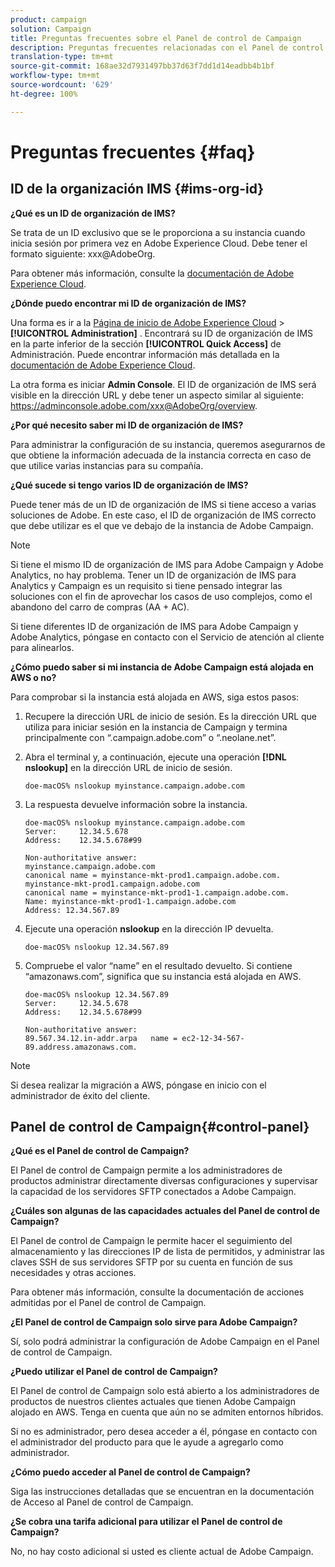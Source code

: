 ```yaml
---
product: campaign
solution: Campaign
title: Preguntas frecuentes sobre el Panel de control de Campaign
description: Preguntas frecuentes relacionadas con el Panel de control de Campaign
translation-type: tm+mt
source-git-commit: 168ae32d7931497bb37d63f7dd1d14eadbb4b1bf
workflow-type: tm+mt
source-wordcount: '629'
ht-degree: 100%

---
```



# Preguntas frecuentes {#faq}

## ID de la organización IMS {#ims-org-id}

**¿Qué es un ID de organización de IMS?**

Se trata de un ID exclusivo que se le proporciona a su instancia cuando inicia sesión por primera vez en Adobe Experience Cloud. Debe tener el formato siguiente: xxx@AdobeOrg.

Para obtener más información, consulte la [documentación de Adobe Experience Cloud](https://marketing.adobe.com/resources/help/es_ES/mcloud/organizations.html).

**¿Dónde puedo encontrar mi ID de organización de IMS?**

Una forma es ir a la [Página de inicio de Adobe Experience Cloud](https://experiencecloud.adobe.com/) > **[!UICONTROL Administration]** . Encontrará su ID de organización de IMS en la parte inferior de la sección **[!UICONTROL Quick Access]** de Administración. Puede encontrar información más detallada en la [documentación de Adobe Experience Cloud](https://marketing.adobe.com/resources/help/es_ES/mcloud/organizations.html).

La otra forma es iniciar **Admin Console**. El ID de organización de IMS será visible en la dirección URL y debe tener un aspecto similar al siguiente: https://adminconsole.adobe.com/xxx@AdobeOrg/overview.

**¿Por qué necesito saber mi ID de organización de IMS?**

Para administrar la configuración de su instancia, queremos asegurarnos de que obtiene la información adecuada de la instancia correcta en caso de que utilice varias instancias para su compañía.

**¿Qué sucede si tengo varios ID de organización de IMS?**

Puede tener más de un ID de organización de IMS si tiene acceso a varias soluciones de Adobe. En este caso, el ID de organización de IMS correcto que debe utilizar es el que ve debajo de la instancia de Adobe Campaign.

>[!NOTE]
>
>Si tiene el mismo ID de organización de IMS para Adobe Campaign y Adobe Analytics, no hay problema. Tener un ID de organización de IMS para Analytics y Campaign es un requisito si tiene pensado integrar las soluciones con el fin de aprovechar los casos de uso complejos, como el abandono del carro de compras (AA + AC).
>
>Si tiene diferentes ID de organización de IMS para Adobe Campaign y Adobe Analytics, póngase en contacto con el Servicio de atención al cliente para alinearlos.

**¿Cómo puedo saber si mi instancia de Adobe Campaign está alojada en AWS o no?**

Para comprobar si la instancia está alojada en AWS, siga estos pasos:

1. Recupere la dirección URL de inicio de sesión. Es la dirección URL que utiliza para iniciar sesión en la instancia de Campaign y termina principalmente con “.campaign.adobe.com” o “.neolane.net”.
1. Abra el terminal y, a continuación, ejecute una operación **[!DNL nslookup]** en la dirección URL de inicio de sesión.

   `doe-macOS% nslookup myinstance.campaign.adobe.com`

1. La respuesta devuelve información sobre la instancia.

   ```
   doe-macOS% nslookup myinstance.campaign.adobe.com
   Server:     12.34.5.678
   Address:    12.34.5.678#99
   
   Non-authoritative answer:
   myinstance.campaign.adobe.com
   canonical name = myinstance-mkt-prod1.campaign.adobe.com.
   myinstance-mkt-prod1.campaign.adobe.com
   canonical name = myinstance-mkt-prod1-1.campaign.adobe.com.
   Name: myinstance-mkt-prod1-1.campaign.adobe.com
   Address: 12.34.567.89
   ```

1. Ejecute una operación **nslookup** en la dirección IP devuelta.

   `doe-macOS% nslookup 12.34.567.89`

1. Compruebe el valor “name” en el resultado devuelto. Si contiene “amazonaws.com”, significa que su instancia está alojada en AWS.

   ```
   doe-macOS% nslookup 12.34.567.89
   Server:     12.34.5.678
   Address:    12.34.5.678#99
   
   Non-authoritative answer:
   89.567.34.12.in-addr.arpa   name = ec2-12-34-567-89.address.amazonaws.com.
   ```

>[!NOTE]
>
>Si desea realizar la migración a AWS, póngase en inicio con el administrador de éxito del cliente.

## Panel de control de Campaign{#control-panel}

**¿Qué es el Panel de control de Campaign?**

El Panel de control de Campaign permite a los administradores de productos administrar directamente diversas configuraciones y supervisar la capacidad de los servidores SFTP conectados a Adobe Campaign.

**¿Cuáles son algunas de las capacidades actuales del Panel de control de Campaign?**

El Panel de control de Campaign le permite hacer el seguimiento del almacenamiento y las direcciones IP de lista de permitidos, y administrar las claves SSH de sus servidores SFTP por su cuenta en función de sus necesidades y otras acciones.

Para obtener más información, consulte la documentación de acciones admitidas por el Panel de control de Campaign.

**¿El Panel de control de Campaign solo sirve para Adobe Campaign?**

Sí, solo podrá administrar la configuración de Adobe Campaign en el Panel de control de Campaign.

**¿Puedo utilizar el Panel de control de Campaign?**

El Panel de control de Campaign solo está abierto a los administradores de productos de nuestros clientes actuales que tienen Adobe Campaign alojado en AWS. Tenga en cuenta que aún no se admiten entornos híbridos.

Si no es administrador, pero desea acceder a él, póngase en contacto con el administrador del producto para que le ayude a agregarlo como administrador.

**¿Cómo puedo acceder al Panel de control de Campaign?**

Siga las instrucciones detalladas que se encuentran en la documentación de Acceso al Panel de control de Campaign.

**¿Se cobra una tarifa adicional para utilizar el Panel de control de Campaign?**

No, no hay costo adicional si usted es cliente actual de Adobe Campaign.

